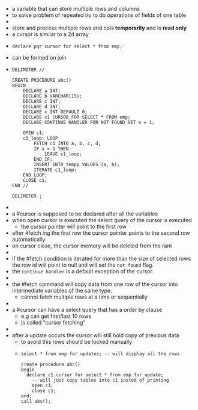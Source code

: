 - a variable that can store multiple rows and columns
- to solve problem of repeated i/o to do operations of fields of one table
-
- store and process multiple rows and cols __temporarily__ and is __read only__
- a cursor is similar to a 2d array
- ```
  declare pqr cursor for select * from emp;
  ```
- can be formed on join
- ```
  DELIMITER //
  
  CREATE PROCEDURE abc()
  BEGIN
      DECLARE a INT;
      DECLARE b VARCHAR(15);
      DECLARE c INT;
      DECLARE d INT;
      DECLARE x INT DEFAULT 0;
      DECLARE c1 CURSOR FOR SELECT * FROM emp;
      DECLARE CONTINUE HANDLER FOR NOT FOUND SET x = 1;
  
      OPEN c1;
      c1_loop: LOOP
          FETCH c1 INTO a, b, c, d;
          IF x = 1 THEN
              LEAVE c1_loop;
          END IF;
          INSERT INTO tempp VALUES (a, b);
          ITERATE c1_loop;
      END LOOP;
      CLOSE c1;
  END //
  
  DELIMITER ;
  ```
-
- a #cursor is supposed to be declared after all the variables
- when open cursor is executed the select query of the cursor is executed
	- the cursor pointer will point to the first row
- after #fetch ing the first row the cursor pointer points to the second row automatically
- on cursor close, the cursor memory will be deleted from the ram
-
- if the #fetch condition is iterated for more than the size of selected rows the row id will point to null and will set the `not found` flag.
- the `continue handler` is a default exception of the cursor.
-
- the #fetch command will copy data from one row of the cursor into intermediate variables of the same type.
	- cannot fetch multiple rows at a time or sequentially
-
- a #cursor can have a select query that has a order by clause
	- e.g can get first/last 10 rows
	- is called "cursor fetching"
-
- after a update occurs the cursor will still hold copy of previous data
	- to avoid this rows should be locked manually
	- ```
	  select * from emp for updates; -- will display all the rows
	  
	  create procedure abc()
	  begin
	  	declare c1 cursor for select * from emp for update; 
	      -- will just copy tables into c1 insted of printing
	      open c1; 
	      close c1;
	  end;
	  call abc();
	  ```